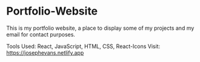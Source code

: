 # Portfolio-Website
This is my portfolio website, a place to display some of my projects and my email for contact purposes.

Tools Used: React, JavaScript, HTML, CSS, React-Icons
Visit: https://josephevans.netlify.app
